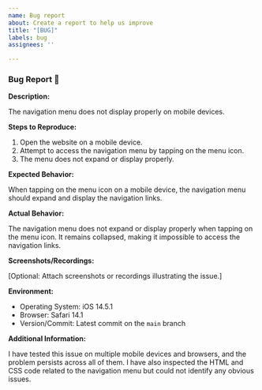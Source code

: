 ```yaml
---
name: Bug report
about: Create a report to help us improve
title: "[BUG]"
labels: bug
assignees: ''

---
```


### Bug Report 🐞

**Description:**

The navigation menu does not display properly on mobile devices.

**Steps to Reproduce:**

1. Open the website on a mobile device.
2. Attempt to access the navigation menu by tapping on the menu icon.
3. The menu does not expand or display properly.

**Expected Behavior:**

When tapping on the menu icon on a mobile device, the navigation menu should expand and display the navigation links.

**Actual Behavior:**

The navigation menu does not expand or display properly when tapping on the menu icon. It remains collapsed, making it impossible to access the navigation links.

**Screenshots/Recordings:**

[Optional: Attach screenshots or recordings illustrating the issue.]

**Environment:**

- Operating System: iOS 14.5.1
- Browser: Safari 14.1
- Version/Commit: Latest commit on the `main` branch

**Additional Information:**

I have tested this issue on multiple mobile devices and browsers, and the problem persists across all of them. I have also inspected the HTML and CSS code related to the navigation menu but could not identify any obvious issues.
